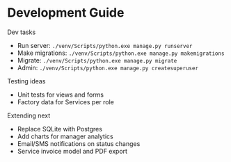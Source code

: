 # Development Guide

Dev tasks
- Run server: `./venv/Scripts/python.exe manage.py runserver`
- Make migrations: `./venv/Scripts/python.exe manage.py makemigrations`
- Migrate: `./venv/Scripts/python.exe manage.py migrate`
- Admin: `./venv/Scripts/python.exe manage.py createsuperuser`

Testing ideas
- Unit tests for views and forms
- Factory data for Services per role

Extending next
- Replace SQLite with Postgres
- Add charts for manager analytics
- Email/SMS notifications on status changes
- Service invoice model and PDF export
